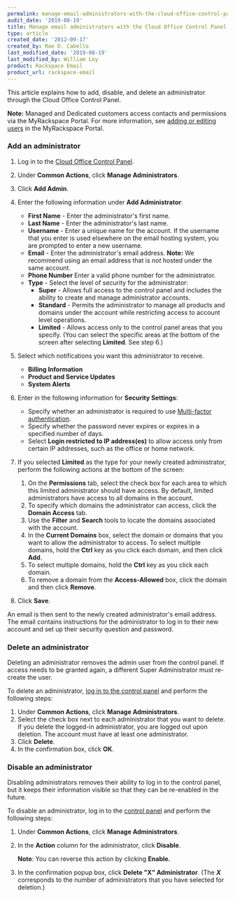 ```yaml
---
permalink: manage-email-administrators-with-the-cloud-office-control-panel/
audit_date: '2019-08-19'
title: Manage email administrators with the Cloud Office Control Panel
type: article
created_date: '2012-09-17'
created_by: Rae D. Cabello
last_modified_date: '2019-08-19'
last_modified_by: William Loy
product: Rackspace Email
product_url: rackspace-email
---
```


This article explains how to add, disable, and delete an administrator
through the Cloud Office Control Panel.

**Note:** Managed and Dedicated customers access contacts and
permissions via the MyRackspace Portal. For more information, see [adding or editing users](/how-to/viewing-and-editing-user-information-for-your-account/) in the MyRackspace Portal.

### Add an administrator

1.  Log in to the [Cloud Office Control Panel](https://cp.rackspace.com/).
2.  Under **Common Actions**, click **Manage Administrators**.
3.  Click **Add Admin**.
4.  Enter the following information under **Add Administrator**:
    -   **First Name** - Enter the administrator's first name.
    -   **Last Name** - Enter the administrator's last name.
    -   **Username** - Enter a unique name for the account. If the username that you enter is used elsewhere on the email hosting system, you are prompted to enter a new username.
    -   **Email** - Enter the administrator's email address.
        **Note:** We recommend using an email address that is _not_ hosted under the same account.
    -   **Phone Number** Enter a valid phone number for the administrator.
    -   **Type** - Select the level of security for the administrator:
        - **Super** - Allows full access to the control panel and
          includes the ability to create and manage
          administrator accounts.
        - **Standard** - Permits the administrator to manage all products and domains under the account while restricting access to account level operations.
        - **Limited** - Allows access only to the control panel areas
          that you specify. (You can select the specific areas at the bottom of
          the screen after selecting **Limited**. See step 6.)

5. Select which notifications you want this administrator to receive.

    -   **Billing Information**
    -   **Product and Service Updates**
    -   **System Alerts**

6. Enter in the following information for **Security Settings**:

    -   Specify whether an administrator is required to use [Multi-factor authentication](/how-to/enable-or-disable-two-factor-authentication-for-administrators/).
    -   Specify whether the password never expires or expires in a specified number of days.
    -   Select **Login restricted to IP address(es)** to allow access only from certain IP addresses, such as the office or home network.

7.  If you selected **Limited** as the type for your newly created
    administrator, perform the following actions at the bottom of the
    screen:
    1.  On the **Permissions** tab, select the check box for each area to
        which this limited administrator should have access. By default,
        limited administrators have access to all domains in the
        account.
    2.  To specify which domains the administrator can access, click
        the **Domain Access** tab.
    3.  Use the **Filter** and **Search** tools to locate the domains
        associated with the account.
    4.  In the **Current Domains** box, select the domain or domains
        that you want to allow the administrator to access. To select
        multiple domains, hold the **Ctrl** key as you click each domain, and then click **Add**.
    5.  To select multiple domains, hold the **Ctrl** key as you click
        each domain.
    6.  To remove a domain from the **Access-Allowed** box, click the
        domain and then click **Remove**.

8.  Click **Save**.

An email is then sent to the newly created administrator's email address. The email contains instructions for the administrator to log in to their new account and set up their security question and password.


### Delete an administrator

Deleting an administrator removes the admin user from the
control panel. If access needs to be granted again, a different Super
Administrator must re-create the user.

To delete an administrator, [log in to the control
panel](https://cp.rackspace.com/) and perform the following steps:

1.  Under **Common Actions**, click **Manage Administrators**.
2.  Select the check box next to each administrator that you want
    to delete. If you delete the logged-in administrator, you are
    logged out upon deletion. The account must have at least
    one administrator.
3.  Click **Delete**.
4.  In the confirmation box, click **OK**.

### Disable an administrator

Disabling administrators removes their ability to log in to the control
panel, but it keeps their information visible so that they can be
re-enabled in the future.

To disable an administrator, log in to the [control
panel](https://cp.rackspace.com/) and perform the following steps:

1.  Under **Common Actions**, click **Manage Administrators**.
2.  In the **Action** column for the administrator, click
    **Disable**.

    **Note**: You can reverse this action by clicking **Enable.**
3.  In the confirmation popup box, click **Delete "X" Administrator**.
    (The ***X*** corresponds to the number of administrators that you
    have selected for deletion.)
